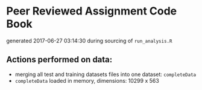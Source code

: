 # Peer Reviewed Assignment Code Book
generated 2017-06-27 03:14:30 during sourcing of `run_analysis.R`

## Actions performed on data:
* merging all test  and training datasets files into one dataset: `completeData`
* `completeData` loaded in memory, dimensions: 10299 x 563
